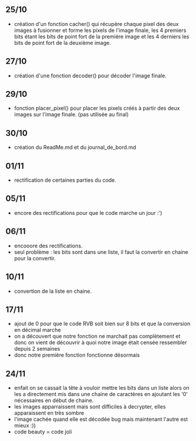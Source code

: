 ## 25/10
- création d'un fonction cacher() qui récupère chaque pixel des deux images à fusionner et forme les pixels de l'image finale, les 4 premiers bits étant les bits de point fort de la première image et les 4 derniers les bits de point fort de la deuxième image.

## 27/10
- création d'une fonction decoder() pour décoder l'image finale.

## 29/10
- fonction placer_pixel() pour placer les pixels créés à partir des deux images sur l'image finale. (pas utilisée au final)

## 30/10
- création du ReadMe.md et du journal_de_bord.md

## 01/11
- rectification de certaines parties du code.

## 05/11
- encore des rectifications pour que le code marche un jour :')

## 06/11
- encooore des rectifications. 
- seul problème : les bits sont dans une liste, il faut la convertir en chaine pour la convertir.

## 10/11
- convertion de la liste en chaine.

## 17/11
- ajout de 0 pour que le code RVB soit bien sur 8 bits et que la conversion en décimal marche
- on a découvert que notre fonction ne marchait pas complètement et donc on vient de découvrir à quoi notre image était censée ressembler depuis 2 semaines
- donc notre première fonction fonctionne désormais

## 24/11
- enfait on se cassait la tête à vouloir mettre les bits dans un liste alors on les a directement mis dans une chaine de caractères en ajoutant les '0' nécessaires en début de chaine.
- les images apparraissent mais sont difficiles à decrypter, elles apparaissent en très sombre
- l'image cachée quand elle est décodée bug mais maintenant l'autre est mieux :))
- code beauty = code joli
